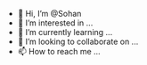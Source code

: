- 👋 Hi, I’m @Sohan
- 👀 I’m interested in ...
- 🌱 I’m currently learning ...
- 💞️ I’m looking to collaborate on ...
- 📫 How to reach me ...

<!---
Soahan/Soahan is a ✨ special ✨ repository because its `README.md` (this file) appears on your GitHub profile.
You can click the Preview link to take a look at your changes.
--->
